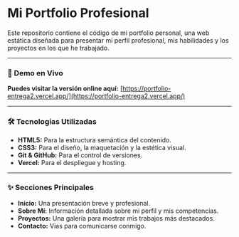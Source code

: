 # Mi Portfolio Profesional

Este repositorio contiene el código de mi portfolio personal, una web estática diseñada para presentar mi perfil profesional, mis habilidades y los proyectos en los que he trabajado.

---

### 🚀 Demo en Vivo

**Puedes visitar la versión online aquí:** [https://portfolio-entrega2.vercel.app/](https://portfolio-entrega2.vercel.app/)

---

### 🛠️ Tecnologías Utilizadas

* **HTML5:** Para la estructura semántica del contenido.
* **CSS3:** Para el diseño, la maquetación y la estética visual.
* **Git & GitHub:** Para el control de versiones.
* **Vercel:** Para el despliegue y hosting.

---

### ✨ Secciones Principales

* **Inicio:** Una presentación breve y profesional.
* **Sobre Mí:** Información detallada sobre mi perfil y mis competencias.
* **Proyectos:** Una galería para mostrar mis trabajos más destacados.
* **Contacto:** Vías para comunicarse conmigo.
